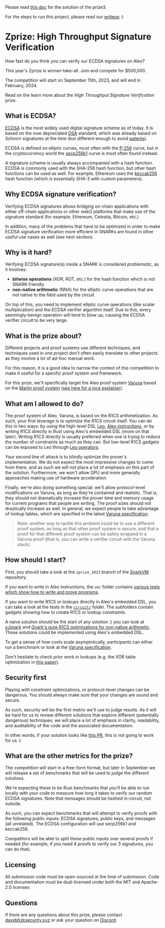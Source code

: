 Please read [this doc](./Documentation%20for%20Zprize3.pdf) for the solution of the prize3.

For the steps to run this project, please read our [writeup](writeup.md) :\)

# Zprize: High Throughput Signature Verification

How fast do you think you can verify our ECDSA signatures on Aleo?

This year's Zprize is winner-take-all. Join and compete for $500,000.

The competition will start on September 15th, 2023, and will end in February, 2024.

Read on the learn more about the _High Throughput Signature Verification_ prize.

## What is ECDSA?

[ECDSA](https://en.wikipedia.org/wiki/Elliptic_Curve_Digital_Signature_Algorithm) is the most widely used digital signature scheme as of today. It is based on the now depreciated [DSA](https://en.wikipedia.org/wiki/Digital_Signature_Algorithm) standard, which was already based on Schnorr signatures at the time (but different enough to avoid [patents](https://en.wikipedia.org/wiki/Digital_Signature_Algorithm#History)).

ECDSA is defined on elliptic curves, must often with the [P-256](https://credelius.com/credelius/?p=97) curve, but in the cryptocurrency world the [secp256k1](https://en.bitcoin.it/wiki/Secp256k1) curve is most often found instead.

A signature scheme is usually always accompanied with a hash function. ECDSA is commonly used with the SHA-256 hash function, but other hash functions can be used as well. For example, Ethereum uses the [keccak256](https://medium.com/0xcode/hashing-functions-in-solidity-using-keccak256-70779ea55bb0) hash function (which is essentially SHA-3 with custom parameters).

## Why ECDSA signature verification?

Verifying ECDSA signatures allows bridging on-chain applications with either off-chain applications or other web3 platforms that make use of the signature standard (for example, Ethereum, Celestia, Bitcoin, etc.)

In addition, many of the problems that have to be optimized in order to make ECDSA signature verification more efficient in SNARKs are found in other useful use cases as well (see next section).

## Why is it hard?

Verifying ECDSA signature(s) inside a SNARK is considered _problematic_, as it involves:

- **bitwise operations** (XOR, ROT, etc.) for the hash function which is not SNARK-friendly
- **non-native arithmetic** (NNA) for the elliptic curve operations that are not native to the field used by the circuit

On top of this, you need to implement elliptic curve operations (like scalar multiplication) and the ECDSA verifier algorithm itself. Due to this, every seemingly-benign operation will tend to blow up, causing the ECDSA verifier circuit to be very large.

## What is the prize about?

Different projects and proof systems use different techniques, and techniques used in one project don't often easily translate to other projects as they involve a lot of ad-hoc manual work.

For this reason, it is a good idea to narrow the context of this competition to make it useful for a specific proof system and framework.

For this prize, we'll specifically target the Aleo proof system [Varuna](https://drive.google.com/file/d/1W9vsn5xT1vUmJbzO8VXoNS4W1wGWLDHN/view?usp=sharing) based on the [Marlin proof system](https://eprint.iacr.org/2019/1047) ([see here for a nice explainer](https://github.com/ingonyama-zk/papers/blob/main/Marlin_and_me.pdf)).

## What am I allowed to do?

The proof system of Aleo, Varuna, is based on the R1CS arithmetization. As such, your first leverage is to optimize the R1CS circuit itself. You can do this in two ways: by using the high-level DSL [Leo](https://developer.aleo.org/leo/), [Aleo instructions](https://developer.aleo.org/aleo), or by writing R1CS directly in Rust using Aleo's embedded DSL (more on that later). Writing R1CS directly is usually preferred when one is trying to reduce the number of constraints as much as they can. But low-level R1CS gadgets can be exposed to Leo through [Leo operators](https://developer.aleo.org/leo/operators/).

Your second line of attack is to blindly optimize the prover's implementation. We do not expect the most impressive changes to come from there, and as such we will not place a lot of emphasis on this part of the solution. Furthermore, we won't allow GPU and more generally approaches making use of hardware acceleration.

Finally, we're also doing something special: we'll allow protocol-level modifications on Varuna, as long as they're contained and realistic. That is, they should not dramatically increase the prover time and memory usage for current programs that people are writing. The proof sizes should not drastically increase as well. In general, we expect people to take advantage of lookup tables, which are specified in the latest [Varuna specification](https://drive.google.com/file/d/1W9vsn5xT1vUmJbzO8VXoNS4W1wGWLDHN/view?usp=sharing).

> Note: another way to tackle this problem could be to use a different proof system, as long as that other proof system is secure, and that a proof for that different proof system can be safely wrapped in a Varuna proof (that is, you can write a verifier circuit with the Varuna stack).

## How should I start?

First, you should take a look at the `zprize_2023` branch of the [SnarkVM](https://github.com/AleoHQ/snarkVM/tree/zprize_2023/) repository.

If you want to write in Aleo instructions, the `vm/` folder contains [various tests which show how to write and prove programs](https://github.com/AleoHQ/snarkVM/tree/zprize_2023/synthesizer/tests).

If you want to write R1CS or lookups directly in Aleo's embedded DSL, you can take a look at the tests in the [`circuit/`](https://github.com/AleoHQ/snarkVM/blob/zprize_2023/circuit) folder. The subfolders contain gadgets showing how to create R1CS or lookup constraints.

A naive solution should be the start of any solution :) you can look at [xJsnark](https://akosba.github.io/papers/xjsnark.pdf) and [Gnark's pure R1CS optimizations for non-native arithmetic](https://www.youtube.com/watch?v=05JemsgfEX4&list=PLj80z0cJm8QHm_9BdZ1BqcGbgE-BEn-3Y). These solutions could be implemented using Aleo's embedded DSL.

To get a sense of how costs scale asymptotically, participants can either run a benchmark or look at the [Varuna specification](https://drive.google.com/file/d/1W9vsn5xT1vUmJbzO8VXoNS4W1wGWLDHN/view?usp=sharing).

Don't hesitate to check prior work in lookups (e.g. the XOR table optimization in [this paper](https://github.com/ingonyama-zk/papers/blob/main/lookups.pdf)).

## Security first

Playing with constraint optimizations, or protocol-level changes can be dangerous. You should always make sure that your changes are sound and secure.

As such, security will be the first metric we'll use to judge results. As it will be hard for us to review different solutions that explore different (potentially dangerous) techniques, we will place a lot of emphasis in clarity, readability, and auditability of the code and the associated documentation.

In other words, if your solution looks like [this PR](https://github.com/0xPolygonMiden/miden-vm/pull/123), this is not going to work for us :)

## What are the other metrics for the prize?

The competition will start in a free-form format, but later in September we will release a set of benchmarks that will be used to judge the different solutions.

We're expecting these to be Rust benchmarks that you'll be able to run locally with your code to measure how long it takes to verify our random ECDSA signatures. Note that messages should be hashed in-circuit, not outside.

As such, you can expect benchmarks that will attempt to verify proofs with the following public inputs: ECDSA signatures, public keys, and messages (all unrelated). The ECDSA configuration will use secp256k1 and keccak256. 

Competitors will be able to split these public inputs over several proofs if needed (for example, if you need 4 proofs to verify our 3 signatures, you can do that).

## Licensing

All submission code must be open-sourced at the time of submission. Code and documentation must be dual-licensed under both the MIT and Apache-2.0 licenses

## Questions

If there are any questions about this prize, please contact [david@zksecurity.xyz](mailto:david@zksecurity.xyz&subject=zprize) or ask your question on [Discord](https://discord.com/channels/954403678079578173/1131190201205665862).
